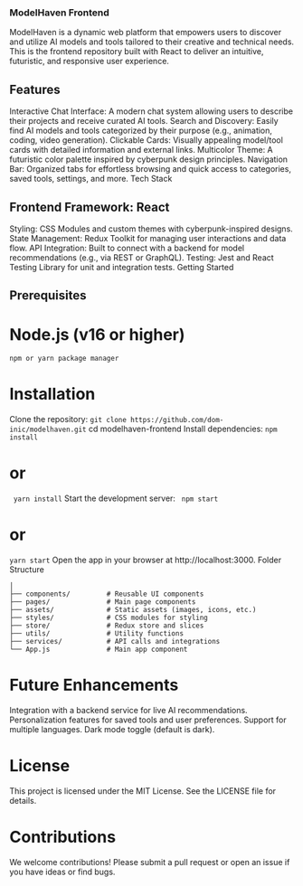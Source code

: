 ### ModelHaven Frontend

ModelHaven is a dynamic web platform that empowers users to discover and utilize AI models and tools tailored to their creative and technical needs. This is the frontend repository built with React to deliver an intuitive, futuristic, and responsive user experience.

## Features

Interactive Chat Interface: A modern chat system allowing users to describe their projects and receive curated AI tools.
Search and Discovery: Easily find AI models and tools categorized by their purpose (e.g., animation, coding, video generation).
Clickable Cards: Visually appealing model/tool cards with detailed information and external links.
Multicolor Theme: A futuristic color palette inspired by cyberpunk design principles.
Navigation Bar: Organized tabs for effortless browsing and quick access to categories, saved tools, settings, and more.
Tech Stack

## Frontend Framework: React
Styling: CSS Modules and custom themes with cyberpunk-inspired designs.
State Management: Redux Toolkit for managing user interactions and data flow.
API Integration: Built to connect with a backend for model recommendations (e.g., via REST or GraphQL).
Testing: Jest and React Testing Library for unit and integration tests.
Getting Started

## Prerequisites
# Node.js (v16 or higher)
```npm or yarn package manager```
# Installation
Clone the repository:
``` git clone https://github.com/dom-inic/modelhaven.git ```
cd modelhaven-frontend
Install dependencies:
``` npm install ```
# or
``` yarn install```
Start the development server:
``` npm start```
# or
``` yarn start ```
Open the app in your browser at http://localhost:3000.
Folder Structure

``` src/
│
├── components/         # Reusable UI components
├── pages/              # Main page components
├── assets/             # Static assets (images, icons, etc.)
├── styles/             # CSS modules for styling
├── store/              # Redux store and slices
├── utils/              # Utility functions
├── services/           # API calls and integrations
└── App.js              # Main app component
```
# Future Enhancements

Integration with a backend service for live AI recommendations.
Personalization features for saved tools and user preferences.
Support for multiple languages.
Dark mode toggle (default is dark).
# License

This project is licensed under the MIT License. See the LICENSE file for details.

# Contributions

We welcome contributions! Please submit a pull request or open an issue if you have ideas or find bugs.
